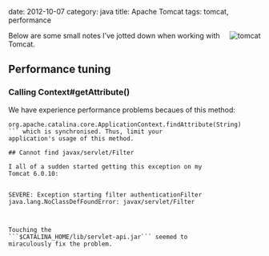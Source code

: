 date:    2012-10-07
category: java
title: Apache Tomcat
tags: tomcat, performance

<img src="http://tomcat.apache.org/images/tomcat.gif"
alt="tomcat"
style="float: right;"
/>

Below are some small notes I've jotted down when working
with Tomcat.

## Performance tuning
### Calling Context#getAttribute()

We have experience performance problems becaues of this method:

```
org.apache.catalina.core.ApplicationContext.findAttribute(String)
``` which is synchronised. Thus, limit your
application's usage of this method.

## Cannot find javax/servlet/Filter

I all of a sudden started getting this exception on my
Tomcat 6.0.10:


SEVERE: Exception starting filter authenticationFilter
java.lang.NoClassDefFoundError: javax/servlet/Filter



Touching the
```$CATALINA_HOME/lib/servlet-api.jar``` seemed to
miraculously fix the problem.


